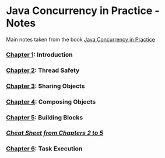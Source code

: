 # Java Concurrency in Practice - Notes

Main notes taken from the book [Java Concurrency in Practice ](https://jcip.net/)

### [Chapter 1](./Chapter1): Introduction

### [Chapter 2](./Chapter2): Thread Safety

### [Chapter 3](./Chapter3): Sharing Objects

### [Chapter 4](./Chapter4): Composing Objects

### [Chapter 5](./Chapter5): Building Blocks

### [_Cheat Sheet from Chapters 2 to 5_](./CheatSheetChapter2-5.md)

### [Chapter 6](./Chapter6): Task Execution
